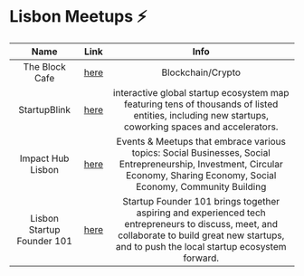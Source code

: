 # Lisbon Meetups ⚡️

|      Name      |  Link  |        Info       |
|:--------------:|:------:|:-----------------:|
| The Block Cafe | [here](https://www.meetup.com/Social-at-The-Block-Cafe/) | Blockchain/Crypto |
| StartupBlink | [here][sub1] |  interactive global startup ecosystem map featuring tens of thousands of listed entities, including new startups, coworking spaces and accelerators. |
| Impact Hub Lisbon | [here][ihl1] | Events & Meetups that embrace various topics: Social Businesses, Social Entrepreneurship, Investment, Circular Economy, Sharing Economy, Social Economy, Community Building | 
| Lisbon Startup Founder 101 | [here][lsf1] | Startup Founder 101 brings together aspiring and experienced tech entrepreneurs to discuss, meet, and collaborate to build great new startups, and to push the local startup ecosystem forward. |

[sub1]: https://www.meetup.com/StartupBlink-Lisbon/
[ihl1]: https://www.meetup.com/ImpactHubLisbon/
[lsf1]: https://www.meetup.com/Lisbon-Startup-Founder-101/

